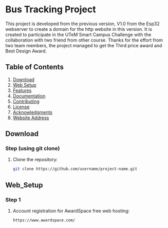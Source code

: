 # Bus Tracking Project

This project is developed from the previous version, V1.0 from the Esp32 webserver to create a domain for the http website in this version. It is created to participate in the UTeM Smart Campus Challenge with the collaboration with two friend from other course. Thanks for the effort from two team members, the project managed to get the Third price award and Best Design Award.

## Table of Contents
1. [Download](#Download)
2. [Web Setup](#Web_Setup)
3. [Features](#features)
4. [Documentation](#documentation)
5. [Contributing](#contributing)
6. [License](#license)
7. [Acknowledgments](#acknowledgments)
8. [Website Address](#Website_address)

## Download

### Step (using git clone)
1. Clone the repository:
   ```bash
   git clone https://github.com/username/project-name.git

## Web_Setup

### Step 1
1. Account registration for AwardSpace free web hosting:
   ```bash
   https://www.awardspace.com/
